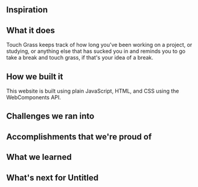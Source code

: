 ## Inspiration


## What it does

Touch Grass keeps track of how long you've been working on a project, or studying, or anything else that has sucked you in and reminds you to go take a break and touch grass, if that's your idea of a break.

## How we built it

This website is built using plain JavaScript, HTML, and CSS using the WebComponents API.

## Challenges we ran into

## Accomplishments that we're proud of

## What we learned

## What's next for Untitled

